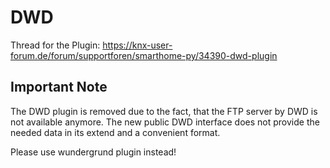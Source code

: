 # DWD

Thread for the Plugin: https://knx-user-forum.de/forum/supportforen/smarthome-py/34390-dwd-plugin

## Important Note

The DWD plugin is removed due to the fact, that the FTP server by DWD is not available anymore.
The new public DWD interface does not provide the needed data in its extend and a convenient format.

Please use wundergrund plugin instead!